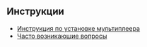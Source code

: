## Инструкции

* [Инструкция по установке мультиплеера](#game-rules)
* [Часто возникающие вопросы](#personal-file-rules) 
